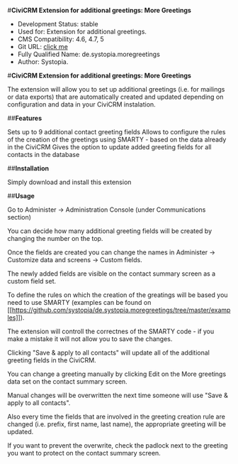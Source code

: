 #**CiviCRM Extension for additional greetings: More Greetings**


- Development Status: stable
- Used for: Extension for additional greetings.
- CMS Compatibility: 4.6, 4.7, 5
- Git URL: [click me](https://github.com/systopia/de.systopia.moregreetings)
- Fully Qualified Name: de.systopia.moregreetings
- Author: Systopia.


#**CiviCRM Extension for additional greetings: More Greetings**

The extension will allow you to set up additional greetings (i.e. for mailings or data exports) that are automatically created and updated depending on configuration and data in your CiviCRM instalation.


##**Features**

Sets up to 9 additional contact greeting fields Allows to configure the rules of the creation of the greetings using SMARTY - based on the data already in the CiviCRM Gives the option to update added greeting fields for all contacts in the database


##**Installation**

Simply download and install this extension


##**Usage**

Go to Administer -> Administration Console (under Communications section)

You can decide how many additional greeting fields will be created by changing the number on the top.

Once the fields are created you can change the names in Administer -> Customize data and screens -> Custom fields.

The newly added fields are visible on the contact summary screen as a custom field set.

To define the rules on which the creation of the greatings will be based you need to use SMARTY (examples can be found on [[https://github.com/systopia/de.systopia.moregreetings/tree/master/examples]]).

The extension will controll the correctnes of the SMARTY code - if you make a mistake it will not allow you to save the changes.

Clicking "Save & apply to all contacts" will update all of the additional greeting fields in the CiviCRM.

You can change a greeting manually by clicking Edit on the More greetings data set on the contact summary screen.

Manual changes will be overwritten the next time someone will use "Save & apply to all contacts".

Also every time the fields that are involved in the greeting creation rule are changed (i.e. prefix, first name, last name), the appropriate greeting will be updated.

If you want to prevent the overwrite, check the padlock next to the greeting you want to protect on the contact summary screen.
